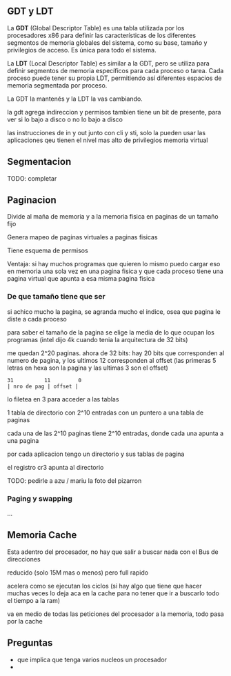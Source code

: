 ## GDT y LDT

La **GDT** (Global Descriptor Table) es una tabla utilizada por los procesadores x86 para definir las características de los diferentes segmentos de memoria globales del sistema, como su base, tamaño y privilegios de acceso. Es única para todo el sistema.

La **LDT** (Local Descriptor Table) es similar a la GDT, pero se utiliza para definir segmentos de memoria específicos para cada proceso o tarea. Cada proceso puede tener su propia LDT, permitiendo así diferentes espacios de memoria segmentada por proceso.

La GDT la mantenés y la LDT la vas cambiando.

la gdt agrega indireccion y permisos
tambien tiene un bit de presente, para ver si lo bajo a disco o no lo bajo a disco

las instrucciones de in y out junto con cli y sti, solo la pueden usar las aplicaciones qeu tienen el nivel mas alto de privilegios memoria virtual 

## Segmentacion

TODO: completar

## Paginacion

Divide al maña de memoria y a la memoria fisica en paginas de un tamaño fijo

Genera mapeo de paginas virtuales a paginas fisicas

Tiene esquema de permisos

Ventaja: si hay muchos programas que quieren lo mismo puedo cargar eso en memoria una sola vez en una pagina fisica y que cada proceso tiene una pagina virtual que apunta a esa misma pagina fisica

### De que tamaño tiene que ser 

si achico mucho la pagina, se agranda mucho el indice, osea que pagina le diste a cada proceso

para saber el tamaño de la pagina se elige la media de lo que ocupan los programas (intel dijo 4k cuando tenia la arquitectura de 32 bits) 

me quedan 2^20 paginas. ahora de 32 bits:
hay 20 bits que corresponden al numero de pagina, y los ultimos 12 corresponden al offset 
(las primeras 5 letras en hexa son la pagina y las ultimas 3 son el offset)

```
31          11         0
| nro de pag | offset | 
```


lo filetea en 3 para acceder a las tablas

1 tabla de directorio con 2^10 entradas con un puntero a una tabla de paginas

cada una de las 2^10 paginas tiene 2^10 entradas, donde cada una apunta a una pagina

por cada aplicacion tengo un directorio y sus tablas de pagina

el registro cr3 apunta al directorio

TODO: pedirle a azu / mariu la foto del pizarron

### Paging y swapping

...

## Memoria Cache

Esta adentro del procesador, no hay que salir a buscar nada con el Bus de direcciones

reducido (solo 15M mas o menos) pero full rapido

acelera como se ejecutan los ciclos (si hay algo que tiene que hacer muchas veces lo deja aca en la cache para no tener que ir a buscarlo todo el tiempo a la ram)

va en medio de todas las peticiones del procesador a la memoria, todo pasa por la cache




## Preguntas 

* que implica que tenga varios nucleos un procesador
* 